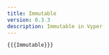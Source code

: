 ```yaml
---
title: Immutable
version: 0.3.3
description: Immutable in Vyper
---
```


```vyper
{{{Immutable}}}
```
